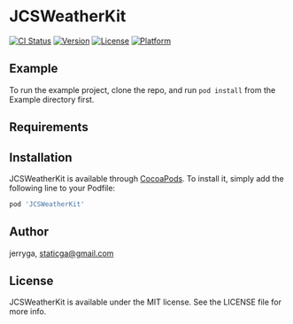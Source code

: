# JCSWeatherKit

[![CI Status](https://img.shields.io/travis/jerryga/JCSWeatherKit.svg?style=flat)](https://travis-ci.org/jerryga/JCSWeatherKit)
[![Version](https://img.shields.io/cocoapods/v/JCSWeatherKit.svg?style=flat)](https://cocoapods.org/pods/JCSWeatherKit)
[![License](https://img.shields.io/cocoapods/l/JCSWeatherKit.svg?style=flat)](https://cocoapods.org/pods/JCSWeatherKit)
[![Platform](https://img.shields.io/cocoapods/p/JCSWeatherKit.svg?style=flat)](https://cocoapods.org/pods/JCSWeatherKit)

## Example

To run the example project, clone the repo, and run `pod install` from the Example directory first.

## Requirements

## Installation

JCSWeatherKit is available through [CocoaPods](https://cocoapods.org). To install
it, simply add the following line to your Podfile:

```ruby
pod 'JCSWeatherKit'
```

## Author

jerryga, staticga@gmail.com

## License

JCSWeatherKit is available under the MIT license. See the LICENSE file for more info.
